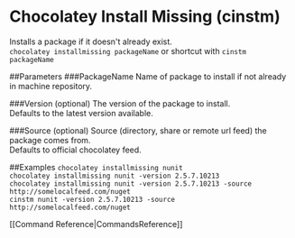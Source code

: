# Chocolatey Install Missing (cinstm)
Installs a package if it doesn't already exist.  
`chocolatey installmissing packageName` or shortcut with 
`cinstm packageName` 
  
##Parameters
###PackageName
Name of package to install if not already in machine repository.  
  
###Version (optional)
The version of the package to install.  
Defaults to the latest version available.  
  
###Source (optional)
Source (directory, share or remote url feed) the package comes from.  
Defaults to official chocolatey feed.  
  
##Examples
`chocolatey installmissing nunit`  
`chocolatey installmissing nunit -version 2.5.7.10213`  
`chocolatey installmissing nunit -version 2.5.7.10213 -source http://somelocalfeed.com/nuget`  
`cinstm nunit -version 2.5.7.10213 -source http://somelocalfeed.com/nuget`  
  
[[Command Reference|CommandsReference]]